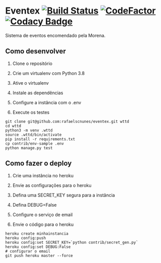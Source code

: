 # Eventex       [![Build Status](https://travis-ci.org/rafaelscnunes/eventex.svg?branch=master)](https://travis-ci.org/rafaelscnunes/eventex)   [![CodeFactor](https://www.codefactor.io/repository/github/rafaelscnunes/eventex/badge)](https://www.codefactor.io/repository/github/rafaelscnunes/eventex) [![Codacy Badge](https://api.codacy.com/project/badge/Grade/226116477cb44100a23805c199a037ba)](https://www.codacy.com/manual/rafaelscnunes/eventex?utm_source=github.com&amp;utm_medium=referral&amp;utm_content=rafaelscnunes/eventex&amp;utm_campaign=Badge_Grade)

Sistema de eventos encomendado pela Morena.

## Como desenvolver

1. Clone o repositório

2. Crie um virtualenv com Python 3.8

3. Ative o virtualenv

4. Instale as dependências

5. Configure a instância com o .env

6. Execute os testes

```console
git clone git@github.com:rafaelscnunes/eventex.git wttd
cd wttd
python3 -m venv .wttd
source .wttd/bin/activate
pip install -r requirements.txt
cp contrib/env-sample .env
python manage.py test
```

## Como fazer o deploy

1. Crie uma instância no heroku

2. Envie as configurações para o heroku

3. Defina uma SECRET_KEY segura para a instância

4. Defina DEBUG=False

5. Configure o serviço de email

6. Envie o código para o heroku

```console
heroku create minhainstancia
heroku config:push
heroku config:set SECRET_KEY=`python contrib/secret_gen.py`
heroku config:set DEBUG:False
# configurar o email
git push heroku master --force
```

